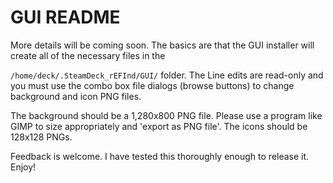 # **GUI README**

More details will be coming soon. The basics are that the GUI installer will create all of the necessary files in the

`/home/deck/.SteamDeck_rEFInd/GUI/` folder. The Line edits are read-only and you must use the combo box file dialogs (browse buttons) to change background and icon PNG files.

The background should be a 1,280x800 PNG file. Please use a program like GIMP to size appropriately and 'export as PNG file'. The icons should be 128x128 PNGs.

Feedback is welcome. I have tested this thoroughly enough to release it. Enjoy!
